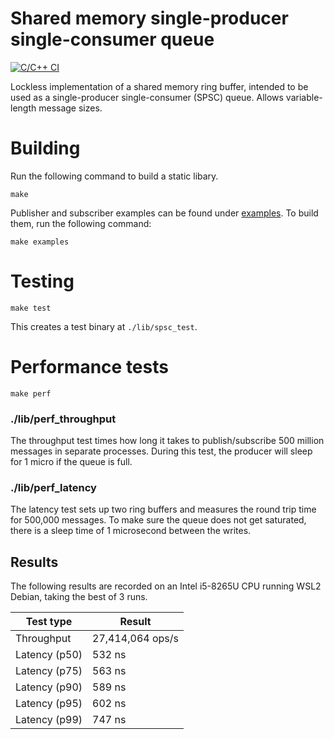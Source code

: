 # Shared memory single-producer single-consumer queue

[![C/C++ CI](https://github.com/li-jeffrey/spsc/actions/workflows/c-cpp.yml/badge.svg?branch=master)](https://github.com/li-jeffrey/spsc/actions/workflows/c-cpp.yml)

Lockless implementation of a shared memory ring buffer, intended to be used as a single-producer single-consumer (SPSC) queue. Allows variable-length message sizes.


# Building

Run the following command to build a static libary.

```
make
```

Publisher and subscriber examples can be found under [examples](examples/). To build them, run the following command:

```
make examples
```

# Testing

```
make test
```

This creates a test binary at `./lib/spsc_test`.

# Performance tests
```
make perf
```

### ./lib/perf_throughput

The throughput test times how long it takes to publish/subscribe 500 million messages in separate processes. During this test, the producer will sleep for 1 micro if the queue is full.

### ./lib/perf_latency

The latency test sets up two ring buffers and measures the round trip time for 500,000 messages. To make sure the queue does not get saturated, there is a sleep time of 1 microsecond between the writes.

## Results

The following results are recorded on an Intel i5-8265U CPU running WSL2 Debian, taking the best of 3 runs.

|Test type|Result|
|-|-|
|Throughput|27,414,064 ops/s|
|Latency (p50)|532 ns|
|Latency (p75)|563 ns|
|Latency (p90)|589 ns|
|Latency (p95)|602 ns|
|Latency (p99)|747 ns|

